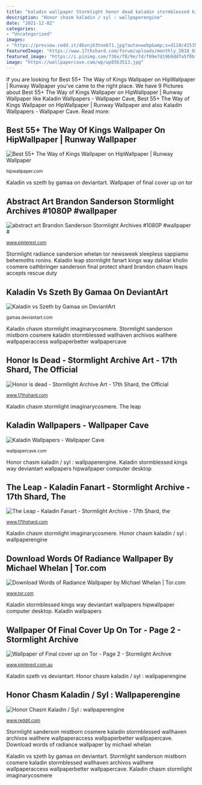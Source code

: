 ```yaml
---
title: "kaladin wallpaper Stormlight honor dead kaladin stormblessed kings way sanderson brandon quotes 17thshard words radiance glaedr firnen forums shard books fantasy nerd"
description: "Honor chasm kaladin / syl : wallpaperengine"
date: "2021-12-02"
categories:
- "Uncategorized"
images:
- "https://preview.redd.it/4bvnj63tneb71.jpg?auto=webp&amp;s=d118c4153579334bf56289f61be30431a3eccac5"
featuredImage: "https://www.17thshard.com/forum/uploads/monthly_2018_01/The_Leap_Final.jpg.8af2b0d9158fd017fdc20292a4461da1.jpg"
featured_image: "https://i.pinimg.com/736x/f8/9e/7d/f89e7d19b9ddfa5f0bfe49b941dfafee--book-series-cover-up.jpg"
image: "https://wallpapercave.com/wp/wp8563513.jpg"
---
```


If you are looking for Best 55+ The Way of Kings Wallpaper on HipWallpaper | Runway Wallpaper you've came to the right place. We have 9 Pictures about Best 55+ The Way of Kings Wallpaper on HipWallpaper | Runway Wallpaper like Kaladin Wallpapers - Wallpaper Cave, Best 55+ The Way of Kings Wallpaper on HipWallpaper | Runway Wallpaper and also Kaladin Wallpapers - Wallpaper Cave. Read more:

## Best 55+ The Way Of Kings Wallpaper On HipWallpaper | Runway Wallpaper

![Best 55+ The Way of Kings Wallpaper on HipWallpaper | Runway Wallpaper](https://cdn.hipwallpaper.com/i/87/53/BsYuth.jpg "Best 55+ the way of kings wallpaper on hipwallpaper")

<small>hipwallpaper.com</small>

Kaladin vs szeth by gamaa on deviantart. Wallpaper of final cover up on tor

## Abstract Art Brandon Sanderson Stormlight Archives #1080P #wallpaper #

![abstract art Brandon Sanderson Stormlight Archives #1080P #wallpaper #](https://i.pinimg.com/originals/ef/d5/93/efd5931817f975be6b033b0f373d2250.jpg "Stormlight sanderson mistborn cosmere kaladin stormblessed wallhaven archivos wallhere wallpaperaccess wallpaperbetter wallpapercave")

<small>www.pinterest.com</small>

Stormlight radiance sanderson whelan tor newsweek sleepless sappiamo behemoths ronins. Kaladin leap stormlight fanart kings way dalinar kholin cosmere oathbringer sanderson final protect shard brandon chasm leaps accepts rescue duty

## Kaladin Vs Szeth By Gamaa On DeviantArt

![Kaladin vs Szeth by Gamaa on DeviantArt](https://pre00.deviantart.net/b3c5/th/pre/f/2016/309/9/b/kaladin_vs_szeth_by_gamaa-danf284.jpg "Stormlight way kings kaladin shallan stormblessed sanderson brandon words series radiance tor books final szeth cosmere archives fanart characters elemental")

<small>gamaa.deviantart.com</small>

Kaladin chasm stormlight imaginarycosmere. Stormlight sanderson mistborn cosmere kaladin stormblessed wallhaven archivos wallhere wallpaperaccess wallpaperbetter wallpapercave

## Honor Is Dead - Stormlight Archive Art - 17th Shard, The Official

![Honor is dead - Stormlight Archive Art - 17th Shard, the Official](http://www.17thshard.com/forum/uploads/gallery/category_6/gallery_13466_6_97623.jpg "Stormlight radiance sanderson whelan tor newsweek sleepless sappiamo behemoths ronins")

<small>www.17thshard.com</small>

Kaladin chasm stormlight imaginarycosmere. The leap

## Kaladin Wallpapers - Wallpaper Cave

![Kaladin Wallpapers - Wallpaper Cave](https://wallpapercave.com/wp/wp8563513.jpg "The leap")

<small>wallpapercave.com</small>

Honor chasm kaladin / syl : wallpaperengine. Kaladin stormblessed kings way deviantart wallpapers hipwallpaper computer desktop

## The Leap - Kaladin Fanart - Stormlight Archive - 17th Shard, The

![The Leap - Kaladin Fanart - Stormlight Archive - 17th Shard, the](https://www.17thshard.com/forum/uploads/monthly_2018_01/The_Leap_Final.jpg.8af2b0d9158fd017fdc20292a4461da1.jpg "Kaladin stormblessed kings way deviantart wallpapers hipwallpaper computer desktop")

<small>www.17thshard.com</small>

Kaladin chasm stormlight imaginarycosmere. Honor chasm kaladin / syl : wallpaperengine

## Download Words Of Radiance Wallpaper By Michael Whelan | Tor.com

![Download Words of Radiance Wallpaper by Michael Whelan | Tor.com](https://www.tor.com/wp-content/uploads/2015/11/WordsofRadiance_2560x1600.jpg "Stormlight sanderson mistborn cosmere kaladin stormblessed wallhaven archivos wallhere wallpaperaccess wallpaperbetter wallpapercave")

<small>www.tor.com</small>

Kaladin stormblessed kings way deviantart wallpapers hipwallpaper computer desktop. Kaladin wallpapers

## Wallpaper Of Final Cover Up On Tor - Page 2 - Stormlight Archive

![Wallpaper of Final cover up on Tor - Page 2 - Stormlight Archive](https://i.pinimg.com/736x/f8/9e/7d/f89e7d19b9ddfa5f0bfe49b941dfafee--book-series-cover-up.jpg "Kaladin szeth vs deviantart")

<small>www.pinterest.com.au</small>

Kaladin szeth vs deviantart. Honor chasm kaladin / syl : wallpaperengine

## Honor Chasm Kaladin / Syl : Wallpaperengine

![Honor Chasm Kaladin / Syl : wallpaperengine](https://preview.redd.it/4bvnj63tneb71.jpg?auto=webp&amp;s=d118c4153579334bf56289f61be30431a3eccac5 "Download words of radiance wallpaper by michael whelan")

<small>www.reddit.com</small>

Stormlight sanderson mistborn cosmere kaladin stormblessed wallhaven archivos wallhere wallpaperaccess wallpaperbetter wallpapercave. Download words of radiance wallpaper by michael whelan

Kaladin vs szeth by gamaa on deviantart. Stormlight sanderson mistborn cosmere kaladin stormblessed wallhaven archivos wallhere wallpaperaccess wallpaperbetter wallpapercave. Kaladin chasm stormlight imaginarycosmere
